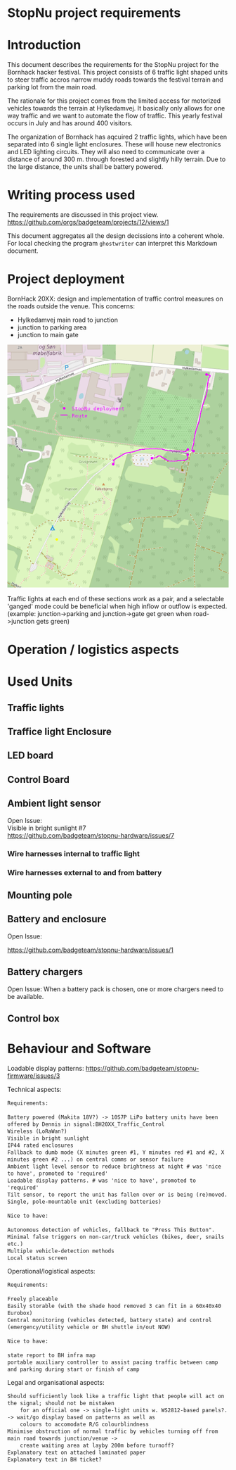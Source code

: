 # StopNu project requirements

# Introduction

This document describes the requirements for the StopNu project for the
Bornhack hacker festival. This project consists of 6 traffic light shaped units
to steer traffic accros narrow muddy roads towards the festival terrain and
parking lot from the main road.

The rationale for this project comes from the limited access for motorized
vehicles towards the terrain at Hylkedamvej. It basically only allows for one
way traffic and we want to automate the flow of traffic. This yearly festival
occurs in July and has around 400 visitors. 

The organization of Bornhack has aqcuired 2 traffic lights, which have been 
separated into 6 single light enclosures. These will house new electronics and 
LED lighting circuits. They will also need to communicate over a distance of 
around 300 m. through forested and slightly hilly terrain. 
Due to the large distance, the units shall be battery powered. 

# Writing process used 
The requirements are discussed in this project view.
https://github.com/orgs/badgeteam/projects/12/views/1

This document aggregates all the design decissions into a coherent whole. 
For local checking the program `ghostwriter` can interpret this Markdown 
document.

# Project deployment

BornHack 20XX: design and implementation of traffic control measures on the
roads outside the venue. This concerns:

 *  Hylkedamvej main road to junction
 *  junction to parking area
 *  junction to main gate

![Map of StopNu deployment at Bornhack](./pics/StopNu_initial_deployment.png)

Traffic lights at each end of these sections work as a pair, and a selectable
'ganged' mode could be beneficial when high inflow or outflow is expected.
(example: junction->parking and junction->gate get green when road->junction
gets green)

# Operation / logistics aspects




# Used Units

## Traffic lights

## Traffice light Enclosure 

## LED board

## Control Board

## Ambient light sensor

Open Issue:   
Visible in bright sunlight #7  
https://github.com/badgeteam/stopnu-hardware/issues/7

### Wire harnesses internal to traffic light

### Wire harnesses external to and from battery

## Mounting pole

## Battery and enclosure

Open Issue: 

https://github.com/badgeteam/stopnu-hardware/issues/1

## Battery chargers

Open Issue: When a battery pack is chosen, one or more chargers need to be
available. 

## Control box

# Behaviour and Software


Loadable display patterns: https://github.com/badgeteam/stopnu-firmware/issues/3



Technical aspects:

    Requirements:

    Battery powered (Makita 18V?) -> 10S7P LiPo battery units have been offered by Dennis in signal:BH20XX_Traffic_Control
    Wireless (LoRaWan?)
    Visible in bright sunlight
    IP44 rated enclosures
    Fallback to dumb mode (X minutes green #1, Y minutes red #1 and #2, X minutes green #2 ...) on central comms or sensor failure
    Ambient light level sensor to reduce brightness at night # was 'nice to have', promoted to 'required'
    Loadable display patterns. # was 'nice to have', promoted to 'required'
    Tilt sensor, to report the unit has fallen over or is being (re)moved.
    Single, pole-mountable unit (excluding batteries)

    Nice to have:

    Autonomous detection of vehicles, fallback to "Press This Button". Minimal false triggers on non-car/truck vehicles (bikes, deer, snails etc.)
    Multiple vehicle-detection methods
    Local status screen 
   


Operational/logistical aspects:

    Requirements:   

    Freely placeable
    Easily storable (with the shade hood removed 3 can fit in a 60x40x40 Eurobox)
    Central monitoring (vehicles detected, battery state) and control (emergency/utility vehicle or BH shuttle in/out NOW)

    Nice to have:

    state report to BH infra map
    portable auxiliary controller to assist pacing traffic between camp and parking during start or finish of camp



Legal and organisational aspects:

    Should sufficiently look like a traffic light that people will act on the signal; should not be mistaken 
        for an official one -> single-light units w. WS2812-based panels?. -> wait/go display based on patterns as well as
        colours to accomodate R/G colourblindness
    Minimise obstruction of normal traffic by vehicles turning off from main road towards junction/venue ->
        create waiting area at layby 200m before turnoff?
    Explanatory text on attached laminated paper
    Explanatory text in BH ticket?
